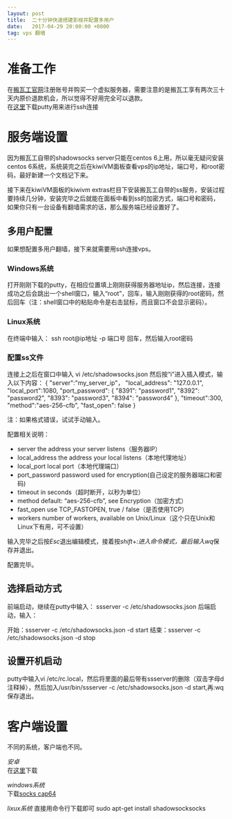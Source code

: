 ```yaml
---
layout: post
title:  二十分钟快速搭建影梭并配置多用户
date:   2017-04-29 20:00:00 +0800
tag: vps 翻墙
---
```


#  准备工作
在[搬瓦工官网](https://bwh1.net/)注册账号并购买一个虚拟服务器，需要注意的是搬瓦工享有两次三十天内原价退款机会，所以觉得不好用完全可以退款。  
在[这里](http://www.chiark.greenend.org.uk/~sgtatham/putty/latest.html)下载putty用来进行ssh连接

#  服务端设置
因为搬瓦工自带的shadowsocks server只能在centos 6上用，所以毫无疑问安装centos 6系统，系统装完之后在kiwiVM面板查看vps的ip地址，端口号，和root密码，最好新建一个文档记下来。

接下来在kiwiVM面板的kiwivm extras栏目下安装搬瓦工自带的ss服务，安装过程要持续几分钟，安装完毕之后就能在面板中看到ss的加密方式，端口号和密码，如果你只有一台设备有翻墙需求的话，那么服务端已经设置好了。 
## 多用户配置
如果想配置多用户翻墙，接下来就需要用ssh连接vps。

### Windows系统
打开刚刚下载的putty，在相应位置填上刚刚获得服务器地址ip，然后连接，连接成功之后会跳出一个shell窗口，输入“root”，回车，输入刚刚获得的root密码，然后回车（注：shell窗口中的粘贴命令是右击鼠标，而且窗口不会显示密码）。 

### Linux系统
在终端中输入：
    ssh root@ip地址 -p 端口号
回车，然后输入root密码

### 配置ss文件
连接上之后在窗口中输入
    vi /etc/shadowsocks.json
然后按“i”进入插入模式，输入以下内容：
    {
 "server":"my_server_ip"，
 "local_address": "127.0.0.1",
 "local_port":1080,
  "port_password": {
     "8391": "password1",
     "8392": "password2",
     "8393": "password3",
     "8394": "password4"
 },
 "timeout":300,
 "method":"aes-256-cfb",
 "fast_open": false
}

注：如果格式错误，试试手动输入。

配置相关说明：
* server	        the address your server listens（服务器IP）
* local_address	the address your local listens（本地代理地址）
* local_port	local port（本地代理端口）
* port_password	password used for encryption(自己设定的服务器端口和密码)
* timeout	        in seconds（超时断开，以秒为单位）
* method	        default: “aes-256-cfb”, see Encryption（加密方式）
* fast_open	use TCP_FASTOPEN, true / false（是否使用TCP）
* workers	        number of workers, available on Unix/Linux（这个只在Unix和Linux下有用，可不设置）

输入完毕之后按*Esc*退出编辑模式，接着按*shift*+*:*进入命令模式，最后输入*wq*保存并退出。

配置完毕。
## 选择启动方式
前端启动，继续在putty中输入：
    ssserver -c /etc/shadowsocks.json
后端启动，输入：
    
开始：ssserver -c /etc/shadowsocks.json -d start
结束：ssserver -c /etc/shadowsocks.json -d stop


## 设置开机启动
putty中输入vi /etc/rc.local，然后将里面的最后带有ssserver的删除（双击字母d注释掉），然后加入/usr/bin/ssserver -c /etc/shadowsocks.json -d start,再:wq保存退出。

# 客户端设置
不同的系统，客户端也不同。

*安卓*  
在[这里](https://github.com/shadowsocks/shadowsocks-android/releases)下载 


*windows系统*  
下载[socks cap64](https://www.sockscap64.com/)

*lixux系统*
直接用命令行下载即可
sudo apt-get install shadowsocksocks










  




